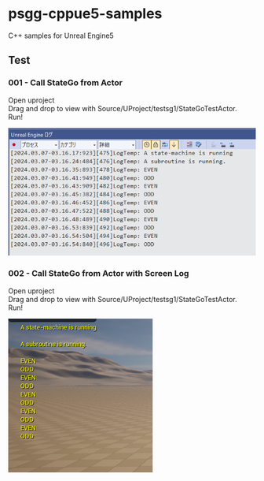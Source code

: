 # psgg-cppue5-samples
C++ samples for Unreal Engine5


## Test

### 001 - Call StateGo from Actor<br>
<p>
  Open uproject <br>
  Drag and drop to view with Source/UProject/testsg1/StateGoTestActor.<br>
  Run!
</p>

![](https://github.com/NNNIC/psgg-cppue5-samples/blob/main/001/UProject/Source/UProject/testsg1/output1.png)

### 002 - Call StateGo from Actor with Screen Log<br>
<p>
  Open uproject <br>
  Drag and drop to view with Source/UProject/testsg1/StateGoTestActor.<br>
  Run!
</p>

![](https://github.com/NNNIC/psgg-cppue5-samples/blob/main/002/UProject/Source/UProject/testsg1/output1.png)
